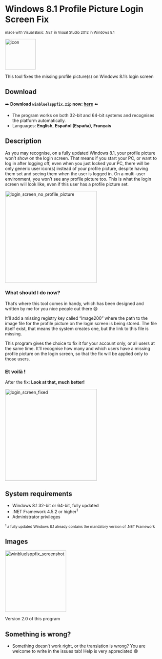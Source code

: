 # Windows 8.1 Profile Picture Login Screen Fix
<sup>made with Visual Basic .NET in Visual Studio 2012 in Windows 8.1</sup>

<img width="100" alt="icon" src="https://github.com/user-attachments/assets/302758c9-194d-4929-b553-d800bc5e11f0" />

This tool fixes the missing profile picture(s) on Windows 8.1’s login screen

## Download
➡️ **Download <code>winbluelsppfix.zip</code> now: <a href="https://github.com/win8-png/winbluelsppfix/releases/latest">here</a>** ⬅️

* The program works on both 32-bit and 64-bit systems and recognises the platform automatically.
* Languages: **English**, **Español (España)**, **Français**

## Description
As you may recognise, on a fully updated Windows 8.1, your profile picture won’t show on the login screen. That means if you start your PC, or want to log in after logging off, even when you just locked your PC, there will be only generic user icon(s) instead of your profile picture, despite having them set and seeing them when the user is logged in. On a multi-user environment, you won’t see any profile picture too. This is what the login screen will look like, even if this user has a profile picture set.

<img width="300" alt="login_screen_no_profile_picture" src="https://github.com/user-attachments/assets/1ea9e660-867f-4837-9357-180098e1aa1c" />

### What should I do now?
That’s where this tool comes in handy, which has been designed and written by me for you nice people out there 😄

It’ll add a missing registry key called “Image200” where the path to the image file for the profile picture on the login screen is being stored. The file itself exist, that means the system creates one, but the link to this file is missing.

This program gives the choice to fix it for your account only, or all users at the same time. It’ll recognise how many and which users have a missing profile picture on the login screen, so that the fix will be applied only to those users.

### Et voilà !
After the fix: **Look at that, much better!** 

<img width="300" alt="login_screen_fixed" src="https://github.com/user-attachments/assets/7dc7c0bd-a284-4007-8d15-20e745172eba" />

## System requirements
* Windows 8.1 32-bit or 64-bit, fully updated
* .NET Framework 4.5.2 or higher<sup>1</sup>
* Administrator privileges

<sub><sup>1</sup> a fully updated Windows 8.1 already contains the mandatory version of .NET Framework</sub>

## Images

<img width="200" alt="winbluelsppfix_screenshot" src="https://github.com/user-attachments/assets/177525fe-755f-49e1-b9da-5716664ad070" />

Version 2.0 of this program

## Something is wrong? ##
* Something doesn’t work right, or the translation is wrong? You are welcome to write in the issues tab! Help is very appreciated 😄
